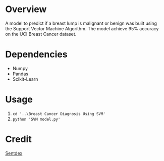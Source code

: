 # Overview
A model to predict if a breast lump is malignant or benign was built using the Support Vector Machine Algorithm. The model achieve 95% accuracy on the UCI Breast Cancer dataset.

# Dependencies
* Numpy
* Pandas
* Scikit-Learn

# Usage
1. `cd '..\Breast Cancer Diagnosis Using SVM' `
1. `python 'SVM model.py'`

# Credit
[Sentdex](https://www.youtube.com/channel/UCfzlCWGWYyIQ0aLC5w48gBQ)
